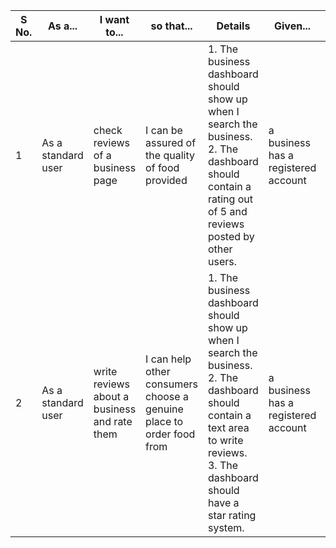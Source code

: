 | S No. | As a...            | I want to...                        | so that...                                            | Details                                                               | Given...                           | When...                   | Then...                                                                 | Priority |
|-------|--------------------|--------------------------------------|------------------------------------------------------|-------------------------------------------------------------------------------------------------------|-------------------------------------|---------------------------|-------------------------------------------------------------------------|----------|
| 1     | As a standard user | check reviews of a business page     | I can be assured of the quality of food provided     | 1. The business dashboard should show up when I search the business.<br>2. The dashboard should contain a rating out of 5 and reviews posted by other users. | a business has a registered account | I search the business name | the business dashboard should have all reviews and ratings.             | Should   |
| 2     | As a standard user | write reviews about a business and rate them | I can help other consumers choose a genuine place to order food from | 1. The business dashboard should show up when I search the business.<br>2. The dashboard should contain a text area to write reviews.<br>3. The dashboard should have a star rating system. | a business has a registered account | I search the business name | the dashboard should contain a review posting section where rating and reviews can be added. | Should   |
